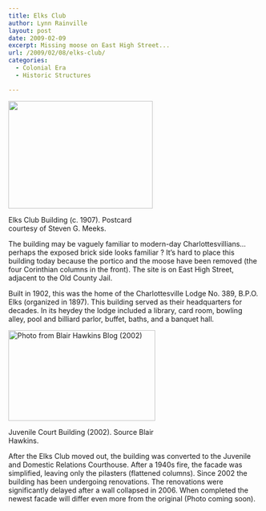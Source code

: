 ```yaml
---
title: Elks Club
author: Lynn Rainville
layout: post
date: 2009-02-09
excerpt: Missing moose on East High Street...
url: /2009/02/08/elks-club/
categories:
  - Colonial Era
  - Historic Structures

---
```

<div id="attachment_268" class="wp-caption alignnone" style="width: 298px">
  <a href="http://www.locohistory.org/blog/albemarle/wp-content/uploads/2009/02/elksclub1.jpg"><img class="size-medium wp-image-268" title="Elks Club Building (c. 1907). Postcard courtesy of Steven G. Meeks." src="http://www.locohistory.org/blog/albemarle/wp-content/uploads/2009/02/elksclub1.jpg" alt="" width="288" height="215" /></a>
  
  <p class="wp-caption-text">
    Elks Club Building (c. 1907). Postcard courtesy of Steven G. Meeks.
  </p>
</div>

The building may be vaguely familiar to modern-day Charlottesvillians&#8230;perhaps the exposed brick side looks familiar ? It&#8217;s hard to place this building today because the portico and the moose have been removed (the four Corinthian columns in the front). The site is on East High Street, adjacent to the Old County Jail.

Built in 1902, this was the home of the Charlottesville Lodge No. 389, B.P.O. Elks (organized in 1897). This building served as their headquarters for decades. In its heydey the lodge included a library, card room, bowling alley, pool and billiard parlor, buffet, baths, and a banquet hall.

<div id="attachment_269" class="wp-caption alignnone" style="width: 303px">
  <a href="http://www.locohistory.org/blog/albemarle/wp-content/uploads/2009/02/elksclub2.jpg"><img class="size-medium wp-image-269" title="Juvenile Court Building (2002)." src="http://www.locohistory.org/blog/albemarle/wp-content/uploads/2009/02/elksclub2.jpg" alt="Photo from Blair Hawkins Blog (2002)" width="293" height="181" /></a>
  
  <p class="wp-caption-text">
    Juvenile Court Building (2002). Source Blair Hawkins.
  </p>
</div>

After the Elks Club moved out, the building was converted to the Juvenile and Domestic Relations Courthouse. After a 1940s fire, the facade was simplified, leaving only the pilasters (flattened columns). Since 2002 the building has been undergoing renovations. The renovations were significantly delayed after a wall collapsed in 2006. When completed the newest facade will differ even more from the original (Photo coming soon).